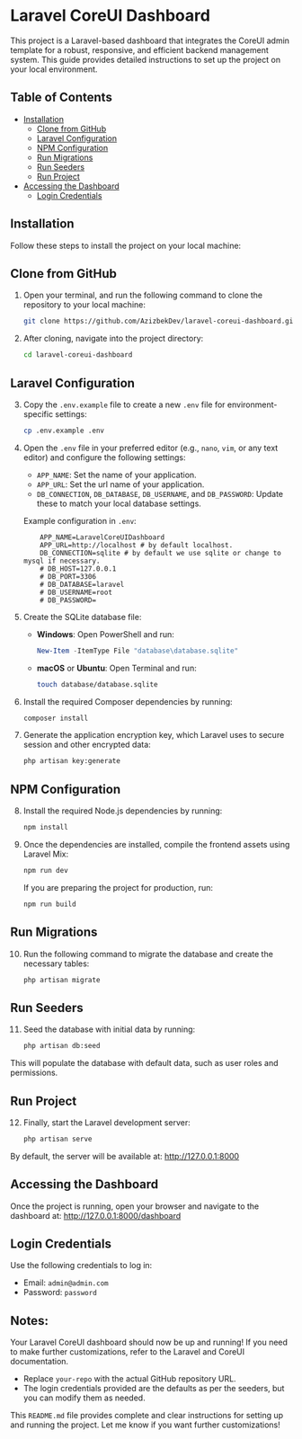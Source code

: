 # Laravel CoreUI Dashboard

This project is a Laravel-based dashboard that integrates the CoreUI admin template for a robust, responsive, and efficient backend management system. This guide provides detailed instructions to set up the project on your local environment.

## Table of Contents
- [Installation](#installation)
  - [Clone from GitHub](#clone-from-github)
  - [Laravel Configuration](#laravel-configuration)
  - [NPM Configuration](#npm-configuration)
  - [Run Migrations](#run-migrations)
  - [Run Seeders](#run-seeders)
  - [Run Project](#run-project)
- [Accessing the Dashboard](#accessing-the-dashboard)
  - [Login Credentials](#login-credentials)

## Installation

Follow these steps to install the project on your local machine:

## Clone from GitHub

1. Open your terminal, and run the following command to clone the repository to your local machine:

    ```bash
    git clone https://github.com/AzizbekDev/laravel-coreui-dashboard.git
    ```
2. After cloning, navigate into the project directory:

    ```bash
    cd laravel-coreui-dashboard
    ```
## Laravel Configuration
3. Copy the `.env.example` file to create a new `.env` file for environment-specific settings:

    ```bash
    cp .env.example .env
    ```
4. Open the `.env` file in your preferred editor (e.g., `nano`, `vim`, or any text editor) and configure the following settings:

    - `APP_NAME`: Set the name of your application.
    - `APP_URL`: Set the url name of your application.
    - `DB_CONNECTION`, `DB_DATABASE`, `DB_USERNAME`, and `DB_PASSWORD`: Update these to match your local database settings.

    Example configuration in `.env`:

    ```dotenv
        APP_NAME=LaravelCoreUIDashboard
        APP_URL=http://localhost # by default localhost.
        DB_CONNECTION=sqlite # by default we use sqlite or change to mysql if necessary.
        # DB_HOST=127.0.0.1
        # DB_PORT=3306
        # DB_DATABASE=laravel
        # DB_USERNAME=root
        # DB_PASSWORD=
    ```
5. Create the SQLite database file:

    - **Windows**:
        Open PowerShell and run:
        ```powershell
        New-Item -ItemType File "database\database.sqlite"
        ```

    - **macOS** or **Ubuntu**:
        Open Terminal and run:
        ```sh
        touch database/database.sqlite
        ```
6. Install the required Composer dependencies by running:

    ```bash
    composer install
    ```
7. Generate the application encryption key, which Laravel uses to secure session and other encrypted data:
   
    ```bash
    php artisan key:generate
    ```
## NPM Configuration
8. Install the required Node.js dependencies by running:

    ```bash
    npm install
    ```
9. Once the dependencies are installed, compile the frontend assets using Laravel Mix:

    ```bash
    npm run dev
    ```
    If you are preparing the project for production, run:

    ```bash
    npm run build
    ```
## Run Migrations
10. Run the following command to migrate the database and create the necessary tables:

    ```bash
    php artisan migrate
    ```

## Run Seeders
11. Seed the database with initial data by running:

    ```bash
    php artisan db:seed
    ```
This will populate the database with default data, such as user roles and permissions.

## Run Project

12. Finally, start the Laravel development server:

    ```bash
    php artisan serve
    ```
By default, the server will be available at: http://127.0.0.1:8000

## Accessing the Dashboard

Once the project is running, open your browser and navigate to the dashboard at: http://127.0.0.1:8000/dashboard

## Login Credentials

Use the following credentials to log in:

 - Email: `admin@admin.com`
 - Password: `password`
 
## Notes:
Your Laravel CoreUI dashboard should now be up and running! If you need to make further customizations, refer to the Laravel and CoreUI documentation.

- Replace `your-repo` with the actual GitHub repository URL.
- The login credentials provided are the defaults as per the seeders, but you can modify them as needed.

This `README.md` file provides complete and clear instructions for setting up and running the project. Let me know if you want further customizations!
